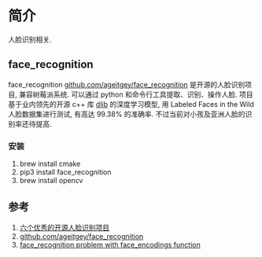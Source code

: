 # 简介
人脸识别相关.

## face_recognition
face_recognition [github.com/ageitgey/face_recognition](github.com/ageitgey/face_recognition) 是开源的人脸识别项目, 兼容树莓派系统. 可以通过 python 和命令行工具提取、识别、操作人脸. 项目基于业内领先的开源 c++ 库 [dlib](http://dlib.net/) 的深度学习模型, 用 Labeled Faces in the Wild 人脸数据集进行测试, 有高达 99.38% 的准确率. 不过当前对小孩及亚洲人脸的识别率还待提高.

### 安装
1. brew install cmake
2. pip3 install face_recognition
3. brew install opencv


## 参考
1. [六个优秀的开源人脸识别项目](https://www.51cto.com/article/770027.html)
2. [github.com/ageitgey/face_recognition](github.com/ageitgey/face_recognition)
3. [face_recognition problem with face_encodings function](https://stackoverflow.com/questions/75926662/face-recognition-problem-with-face-encodings-function)
